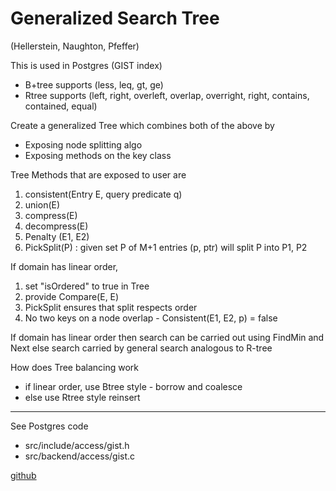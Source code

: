
# Generalized Search Tree 
(Hellerstein, Naughton, Pfeffer)

This is used in Postgres (GIST index)

* B+tree supports (less, leq, gt, ge)
* Rtree supports (left, right, overleft, overlap, overright, right, contains, contained, equal)

Create a generalized Tree which combines both of the above by
* Exposing node splitting algo 
* Exposing methods on the key class

Tree Methods that are exposed to user are
1. consistent(Entry E, query predicate q)
2. union(E)
3. compress(E)
4. decompress(E)
5. Penalty (E1, E2)
6. PickSplit(P) : given set P of M+1 entries (p, ptr) will split P into P1, P2

If domain has linear order, 
1. set "isOrdered" to true in Tree 
2. provide Compare(E, E) 
3. PickSplit ensures that split respects order
4. No two keys on a node overlap - Consistent(E1, E2, p) = false

If domain has linear order then search can be carried out using FindMin and Next
else search carried by general search analogous to R-tree

How does Tree balancing work
* if linear order, use Btree style - borrow and coalesce
* else use Rtree style reinsert

---

See Postgres code
* src/include/access/gist.h
* src/backend/access/gist.c

[github](https://github.com/postgres/postgres/tree/master/src/backend/access/gist)





